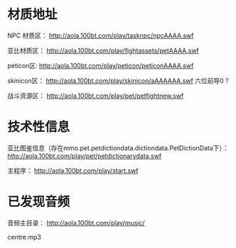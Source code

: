 # 材质地址
NPC 材质区： http://aola.100bt.com/play/tasknpc/npcAAAA.swf

亚比材质区： http://aola.100bt.com/play/fightassets/petAAAA.swf

peticon区: http://aola.100bt.com/play/peticon/peticonAAAA.swf

skinicon区： http://aola.100bt.com/play/skinicon/aAAAAAA.swf 六位前导0？

战斗资源区： http://aola.100bt.com/play/pet/petfightnew.swf

# 技术性信息

亚比图鉴信息（存在mmo.pet.petdictiondata.dictiondata.PetDictionData下）： http://aola.100bt.com/play/pet/petdictionarydata.swf

主程序： http://aola.100bt.com/play/start.swf

# 已发现音频
音频主目录： http://aola.100bt.com/play/music/

centre.mp3